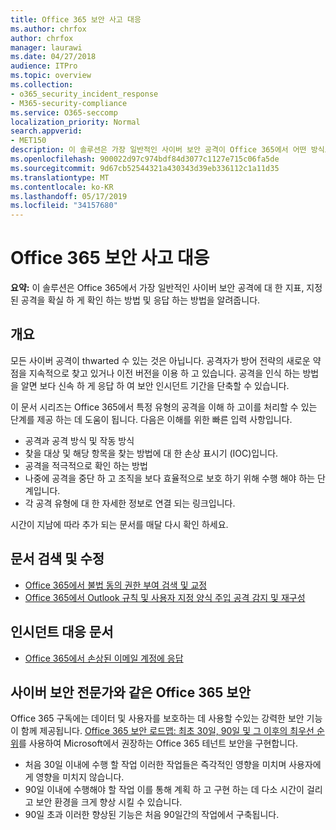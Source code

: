 ```yaml
---
title: Office 365 보안 사고 대응
ms.author: chrfox
author: chrfox
manager: laurawi
ms.date: 04/27/2018
audience: ITPro
ms.topic: overview
ms.collection:
- o365_security_incident_response
- M365-security-compliance
ms.service: O365-seccomp
localization_priority: Normal
search.appverid:
- MET150
description: 이 솔루션은 가장 일반적인 사이버 보안 공격이 Office 365에서 어떤 방식으로 표시 될 수 있는지와이에 대처 하는 방법을 알려줍니다.
ms.openlocfilehash: 900022d97c974bdf84d3077c1127e715c06fa5de
ms.sourcegitcommit: 9d67cb52544321a430343d39eb336112c1a11d35
ms.translationtype: MT
ms.contentlocale: ko-KR
ms.lasthandoff: 05/17/2019
ms.locfileid: "34157680"
---
```

# <a name="office-365-security-incident-response"></a>Office 365 보안 사고 대응

 **요약:** 이 솔루션은 Office 365에서 가장 일반적인 사이버 보안 공격에 대 한 지표, 지정 된 공격을 확실 하 게 확인 하는 방법 및 응답 하는 방법을 알려줍니다.
  
## <a name="overview"></a>개요
모든 사이버 공격이 thwarted 수 있는 것은 아닙니다. 공격자가 방어 전략의 새로운 약점을 지속적으로 찾고 있거나 이전 버전을 이용 하 고 있습니다. 공격을 인식 하는 방법을 알면 보다 신속 하 게 응답 하 여 보안 인시던트 기간을 단축할 수 있습니다.

이 문서 시리즈는 Office 365에서 특정 유형의 공격을 이해 하 고이를 처리할 수 있는 단계를 제공 하는 데 도움이 됩니다. 다음은 이해를 위한 빠른 입력 사항입니다.
 
- 공격과 공격 방식 및 작동 방식
- 찾을 대상 및 해당 항목을 찾는 방법에 대 한 손상 표시기 (IOC)입니다.
- 공격을 적극적으로 확인 하는 방법
- 나중에 공격을 중단 하 고 조직을 보다 효율적으로 보호 하기 위해 수행 해야 하는 단계입니다.
- 각 공격 유형에 대 한 자세한 정보로 연결 되는 링크입니다.

시간이 지남에 따라 추가 되는 문서를 매달 다시 확인 하세요.

## <a name="detect-and-remediate-articles"></a>문서 검색 및 수정

- [Office 365에서 불법 동의 권한 부여 검색 및 교정](detect-and-remediate-illicit-consent-grants.md)
- [Office 365에서 Outlook 규칙 및 사용자 지정 양식 주입 공격 감지 및 재구성](detect-and-remediate-outlook-rules-forms-attack.md)
 
## <a name="incident-response-articles"></a>인시던트 대응 문서

- [Office 365에서 손상된 이메일 계정에 응답](responding-to-a-compromised-email-account.md)

## <a name="secure-office-365-like-a-cybersecurity-pro"></a>사이버 보안 전문가와 같은 Office 365 보안
Office 365 구독에는 데이터 및 사용자를 보호하는 데 사용할 수있는 강력한 보안 기능이 함께 제공됩니다.  [Office 365 보안 로드맵: 최초 30일, 90일 및 그 이후의 최우선 순위](https://support.office.com/article/Office-365-security-roadmap-Top-priorities-for-the-first-30-days-90-days-and-beyond-28c86a1c-e4dd-4aad-a2a6-c768a21cb352)를 사용하여 Microsoft에서 권장하는 Office 365 테넌트 보안을 구현합니다.
- 처음 30일 이내에 수행 할 작업  이러한 작업들은 즉각적인 영향을 미치며 사용자에게 영향을 미치지 않습니다.
- 90일 이내에 수행해야 할 작업 이를 통해 계획 하 고 구현 하는 데 다소 시간이 걸리고 보안 환경을 크게 향상 시킬 수 있습니다.
- 90일 초과 이러한 향상된 기능은 처음 90일간의 작업에서 구축됩니다.






